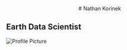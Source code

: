<p style="text-align: center;">
# Nathan Korinek

## Earth Data Scientist

![Profile Picture](/nkorinek.github.io/assets/profile.jpeg)
</p>

